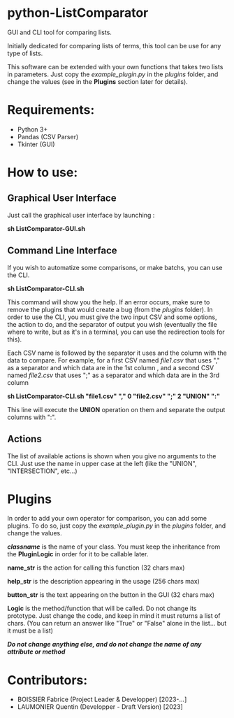 # python-ListComparator

GUI and CLI tool for comparing lists.

Initially dedicated for comparing lists of terms, this tool can be use for any
type of lists.

This software can be extended with your own functions that takes two lists in
parameters. Just copy the *example_plugin.py* in the *plugins* folder, and
change the values (see in the __Plugins__ section later for details).

# Requirements:
- Python 3+
- Pandas (CSV Parser)
- Tkinter (GUI)

# How to use:

## Graphical User Interface

Just call the graphical user interface by launching :

__sh ListComparator-GUI.sh__


## Command Line Interface

If you wish to automatize some comparisons, or make batchs, you can use the CLI.

__sh ListComparator-CLI.sh__

This command will show you the help. If an error occurs, make sure to remove
the plugins that would create a bug (from the *plugins* folder).
In order to use the CLI, you must give the two input CSV and some options, the
action to do, and the separator of output you wish (eventually the file where
to write, but as it's in a terminal, you can use the redirection tools for this).

Each CSV name is followed by the separator it uses and the column with the data
to compare. For example, for a first CSV named *file1.csv* that uses "," as a
separator and which data are in the 1st column , and a second CSV named
*file2.csv* that uses ";" as a separator and which data are in the 3rd column

__sh ListComparator-CLI.sh   "file1.csv" "," 0   "file2.csv" ";" 2  "UNION" ":"__

This line will execute the **UNION** operation on them and separate the output
columns with ":".

## Actions

The list of available actions is shown when you give no arguments to the CLI.
Just use the name in upper case at the left (like the "UNION", "INTERSECTION",
etc...)

# Plugins

In order to add your own operator for comparison, you can add some plugins.
To do so, just copy the *example_plugin.py* in the *plugins* folder, and
change the values.

__*classname*__ is the name of your class. You must keep the inheritance
from the **PluginLogic** in order for it to be callable later.

__name_str__ is the action for calling this function (32 chars max)

__help_str__ is the description appearing in the usage (256 chars max)

__button_str__ is the text appearing on the button in the GUI (32 chars max)

__Logic__ is the method/function that will be called. Do not change its
prototype. Just change the code, and keep in mind it must returns a list of
chars.
(You can return an answer like "True" or "False" alone in the list... but it
must be a list)

__*Do not change anything else, and do not change the name of any attribute or
method*__


# Contributors:
- BOISSIER Fabrice (Project Leader & Developper) [2023-...]
- LAUMONIER Quentin (Developper - Draft Version) [2023]
